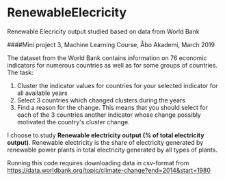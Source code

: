 # RenewableElecricity
Renewable Elecricity output studied based on data from World Bank 

####Mini project 3, Machine Learning Course, Åbo Akademi, March 2019

The dataset from the World Bank contains information on 76 economic indicators for numerous countries as well as for some groups of countries. The task: 

1. Cluster the indicator values for countries for your selected indicator for all available years
2. Select 3 countries which changed clusters during the years
3. Find a reason for the change. This means that you should select for each of the 3 countries another indicator whose change possibly motivated the country's cluster change.

I choose to study **Renewable electricity output (% of total electricity output)**. Renewable electricity is the share of electricity generated by renewable power plants in total electricity generated by all types of plants. 

Running this code requires downloading data in csv-format from https://data.worldbank.org/topic/climate-change?end=2014&start=1980 
